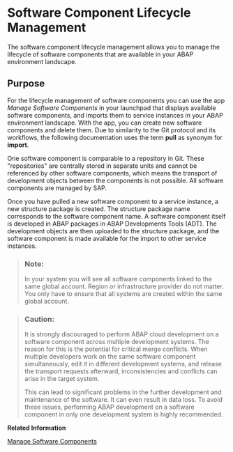 <!-- loio59656c2f858748fe976456248d390c5c -->

# Software Component Lifecycle Management

The software component lifecycle management allows you to manage the lifecycle of software components that are available in your ABAP environment landscape.



## Purpose

For the lifecycle management of software components you can use the app *Manage Software Components* in your launchpad that displays available software components, and imports them to service instances in your ABAP environment landscape. With the app, you can create new software components and delete them. Due to similarity to the Git protocol and its workflows, the following documentation uses the term **pull** as synonym for **import**.

One software component is comparable to a repository in Git. These "repositories" are centrally stored in separate units and cannot be referenced by other software components, which means the transport of development objects between the components is not possible. All software components are managed by SAP.

Once you have pulled a new software component to a service instance, a new structure package is created. The structure package name corresponds to the software component name. A software component itself is developed in ABAP packages in ABAP Developments Tools \(ADT\). The development objects are then uploaded to the structure package, and the software component is made available for the import to other service instances.

> ### Note:  
> In your system you will see all software components linked to the same global account. Region or infrastructure provider do not matter. You only have to ensure that all systems are created within the same global account.

> ### Caution:  
> It is strongly discouraged to perform ABAP cloud development on a software component across multiple development systems. The reason for this is the potential for critical merge conflicts. When multiple developers work on the same software component simultaneously, edit it in different development systems, and release the transport requests afterward, inconsistencies and conflicts can arise in the target system.
> 
> This can lead to significant problems in the further development and maintenance of the software. It can even result in data loss. To avoid these issues, performing ABAP development on a software component in only one development system is highly recommended.

**Related Information**  


[Manage Software Components](manage-software-components-3dcf76a.md "You can use this app to create, display, clone, delete and configurate software components in your ABAP environment landscape. Moreover, you can pull (import) changes from the central software component into other instances.")

